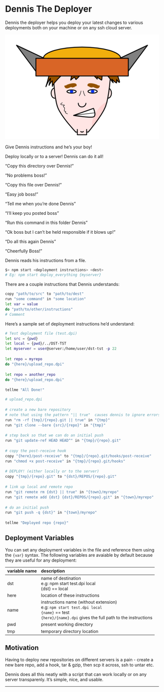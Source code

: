 # Dennis The Deployer

Dennis the deployer helps you deploy your latest changes to various deployments both on your machine or on any ssh cloud server.

![dennis](./dennis-the-deployer.png)

Give Dennis instructions and he’s your boy!

Deploy locally or to a server! Dennis can do it all!

“Copy this directory over Dennis!”

“No problems boss!”

“Copy this file over Dennis!”

“Easy job boss!”

“Tell me when you’re done Dennis”

“I’ll keep you posted boss”

“Run this command in this folder Dennis”

“Ok boss but I can’t be held responsible if it blows up!”

“Do all this again Dennis”

“Cheerfully Boss!”

Dennis reads his instructions from a file.

```sh
$> npm start <deployment instructions> <dest>
# Eg: npm start deploy_everything {myserver}
```

There are a couple instructions that Dennis understands:

```sh
copy "path/to/src" to "path/to/dest"
run "some command" in "some location"
let var = value
do "path/to/other/instructions"
# Comment
```

Here’s a sample set of deployment instructions he’d understand:

```sh
# Test deployment file (test.dpi)
let src = {pwd}
let local = {pwd}/../DST-TST
let myserver = user@server:/home/user/dst-tst -p 22

let repo = myrepo
do "{here}/upload_repo.dpi"

let repo = another_repo
do "{here}/upload_repo.dpi"

tellme "All Done!"

```

```sh
# upload_repo.dpi

# create a new bare repository
# note that using the pattern "|| true"  causes dennis to ignore errors in the run just like in bash
run "rm -rf {tmp}/{repo}.git || true" in "{tmp}"
run "git clone --bare {src}/{repo}" in "{tmp}"

# step back so that we can do an initial push
run "git update-ref HEAD HEAD^" in "{tmp}/{repo}.git"

# copy the post-receive hook
copy "{here}/post-receive" to "{tmp}/{repo}.git/hooks/post-receive"
run "chmod +x post-receive" in "{tmp}/{repo}.git/hooks"

# DEPLOY! (either locally or to the server)
copy "{tmp}/{repo}.git" to "{dst}/REPOS/{repo}.git"

# link up local and remote repo
run "git remote rm {dst} || true" in "{town}/myrepo"
run "git remote add {dst} {dst}/REPOS/{repo}.git" in "{town}/myrepo"

# do an initial push
run "git push -q {dst}" in "{town}/myrepo"

tellme "Deployed repo {repo}"
```

## Deployment Variables

You can set any deployment variables in the file and reference them using the `{var}` syntax. The following variables are avaiable by default because they are useful for any deployment:

| variable name | description                                                  |
| ------------- | :----------------------------------------------------------- |
| dst           | name of destination<br />e.g: npm start test.dpi local<br />{dst} == local |
| here          | location of these instructions                               |
| name          | instructions name (without extension)<br />e.g: `npm start test.dpi local`<br />`{name}` == test<br />`{here}/{name}.dpi` gives the full path to the instructions |
| pwd           | present working directory                                    |
| tmp           | temporary directory location                                 |

## Motivation

Having to deploy new repositories on different servers is a pain - create a new bare repo, add a hook, tar & gzip, then scp it across, ssh to untar etc.

Dennis does all this neatly with a script that can work locally or on any server transparenly. It’s simple, nice, and usable.

---
